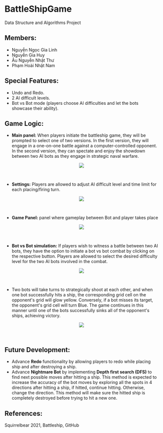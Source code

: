 # BattleShipGame
Data Structure and Algorithms Project

## Members:
+ Nguyễn Ngọc Gia Linh 
+ Nguyễn Gia Huy
+ Âu Nguyễn Nhật Thư
+ Phạm Hoài Nhật Nam

## Special Features:
+ Undo and Redo.
+ 2 AI difficult levels.
+ Bot vs Bot mode (players choose AI difficulties and let the bots showcase their ability).

## Game Logic:
+ **Main panel:** When players initiate the battleship game, they will be prompted to select one of two versions. In the first version,  they will engage in a one-on-one battle against a computer-controlled opponent. In the second version, they can spectate and enjoy the showdown between two AI bots as they engage in strategic naval warfare.

<p align="center">
  <img src="https://github.com/GLinhNguyen/BattleShipGame/assets/146911978/96642dac-b8b7-48d2-aff6-0dfc25b699d0">
</p>
</br>

+ **Settings:** Players are allowed to adjust AI difficult level and time limit for each placing/firing turn.
<p align="center">
  <img src="https://github.com/GLinhNguyen/BattleShipGame/assets/146911978/3b2150cb-7979-4f6c-837a-c61862ff2873">
</p>
</br>

+ **Game Panel:** panel where gameplay between Bot and player takes place

<p align="center">
  <img src="https://github.com/GLinhNguyen/BattleShipGame/assets/146911978/fa0e0148-a99a-4460-9788-807f6f3a8761">
</p>
</br>

+ **Bot vs Bot simulation:**
If players wish to witness a battle between two AI bots, they have the option to initiate a bot vs bot combat by clicking on the respective button. Players are allowed to select the desired difficulty level for the two AI bots involved in the combat.

<p align="center">
  <img src="https://github.com/GLinhNguyen/BattleShipGame/assets/146911978/b27649e3-7980-4775-b522-f64842a6fa6a">
</p>
</br>

+ Two bots will take turns to strategically shoot at each other, and when one bot successfully hits a ship, the corresponding grid cell on the opponent's grid will glow yellow. Conversely, if a bot misses its target, the opponent's grid cell will turn Blue. The game continues in this manner until one of the bots successfully sinks all of the opponent's ships, achieving victory.
<p align="center">
  <img src="https://github.com/GLinhNguyen/BattleShipGame/assets/146911978/78130dd1-d875-4571-a6a1-56938abc12c1">
</p>
</br>

## Future Development:
+ Advance **Redo** functionality by allowing players to redo while placing ship and after destroying a ship.
+ Advance **Nightmare Bot** by implementing **Depth first search (DFS)** to find next possible moves after hitting a ship. This method is expected to increase the accuracy of the bot moves by exploring all the spots in 4 directions after hitting a ship, if hitted, continue hitting. Otherwise, change the direction. This method will make sure the hitted ship is completely destroyed before trying to hit a new one.

## References: 
Squirrelbear 2021, Battleship, GitHub 
